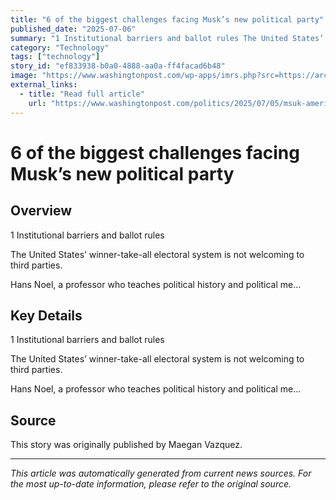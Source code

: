 ```yaml
---
title: "6 of the biggest challenges facing Musk’s new political party"
published_date: "2025-07-06"
summary: "1 Institutional barriers and ballot rules The United States’ winner-take-all electoral system is not welcoming to third parties. Hans Noel, a professor who teaches political history and political me..."
category: "Technology"
tags: ["technology"]
story_id: "ef833938-b0a0-4888-aa0a-ff4facad6b48"
image: "https://www.washingtonpost.com/wp-apps/imrs.php?src=https://arc-anglerfish-washpost-prod-washpost.s3.amazonaws.com/public/KNV6GHUMTLVNCI54NACSKFVI6I.jpg&w=1440"
external_links:
  - title: "Read full article"
    url: "https://www.washingtonpost.com/politics/2025/07/05/msuk-america-party/"
---
```


# 6 of the biggest challenges facing Musk’s new political party

## Overview

1 Institutional barriers and ballot rules

The United States’ winner-take-all electoral system is not welcoming to third parties.

Hans Noel, a professor who teaches political history and political me...

## Key Details

1 Institutional barriers and ballot rules

The United States’ winner-take-all electoral system is not welcoming to third parties.

Hans Noel, a professor who teaches political history and political me...

## Source

This story was originally published by Maegan Vazquez.

---

*This article was automatically generated from current news sources. For the most up-to-date information, please refer to the original source.*
